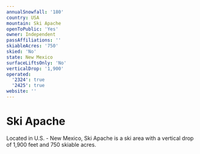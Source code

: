 ```yaml
---
annualSnowfall: '180'
country: USA
mountain: Ski Apache
openToPublic: 'Yes'
owner: Independent
passAffiliations: ''
skiableAcres: '750'
skied: 'No'
state: New Mexico
surfaceLiftsOnly: 'No'
verticalDrop: '1,900'
operated:
  '2324': true
  '2425': true
website: ''
---
```



# Ski Apache

Located in U.S. - New Mexico, Ski Apache is a ski area with a vertical drop of 1,900 feet and 750 skiable acres.
